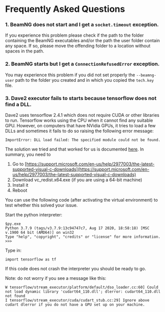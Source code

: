 # Frequently Asked Questions

### 1. BeamNG does not start and I get a `socket.timeout` exception.

If you experience this problem please check if the path to the folder containing the BeamNG executables and/or the path the user folder contain any space. If so, please move the offending folder to a location without spaces in the path.

### 2. BeamNG starts but I get a `ConnectionRefusedError` exception.

You may experience this problem if you did not set properly the `--beamng-user` path to the folder you created and in which you copied the `tech.key` file.

### 3. Dave2 executor fails to starts because tensorflow does not find a DLL.

Dave2 uses tensorflow 2.4.1 which does not require CUDA or other libraries to run. Tensorflow works using the CPU when it cannot find any suitable GPU. However, on computers that have NVidia GPUs, it tries to load a few DLLs and sometimes it fails to do so raising the following error message:

```
ImportError: DLL load failed: The specified module could not be found.
```

The solution we tried and that worked for us is documented [here](https://github.com/tensorflow/tensorflow/issues/35749). In summary, you need to

1. Go to [https://support.microsoft.com/en-us/help/2977003/the-latest-supported-visual-c-downloads](https://support.microsoft.com/en-us/help/2977003/the-latest-supported-visual-c-downloads)
2. Download vc_redist.x64.exe (if you are using a 64-bit machine)
3. Install it
4. Reboot

You can use the following code (after activating the virtual environment) to test whether this solved your issue.

Start the python interpreter:

```
$py.exePython 3.7.9 (tags/v3.7.9:13c94747c7, Aug 17 2020, 18:58:18) [MSC v.1900 64 bit (AMD64)] on win32Type "help", "copyright", "credits" or "license" for more information.>>>
```

Type in:

```
import tensorflow as tf
```

If this code does not crash the interpreter you should be ready to go.

Note: do not worry if you see a message like this:

```
W tensorflow/stream_executor/platform/default/dso_loader.cc:60] Could not load dynamic library 'cudart64_110.dll'; dlerror: cudart64_110.dll not foundI tensorflow/stream_executor/cuda/cudart_stub.cc:29] Ignore above cudart dlerror if you do not have a GPU set up on your machine.
```
